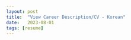 ```yaml
---
layout: post
title:  "View Career Description/CV - Korean"
date:   2023-08-01
tags: [resume]
---
```



<object data="/assets/resume/sojaewoo_job_description.pdf#navpane=0" width="1240" height="1750" type='application/pdf'></object>